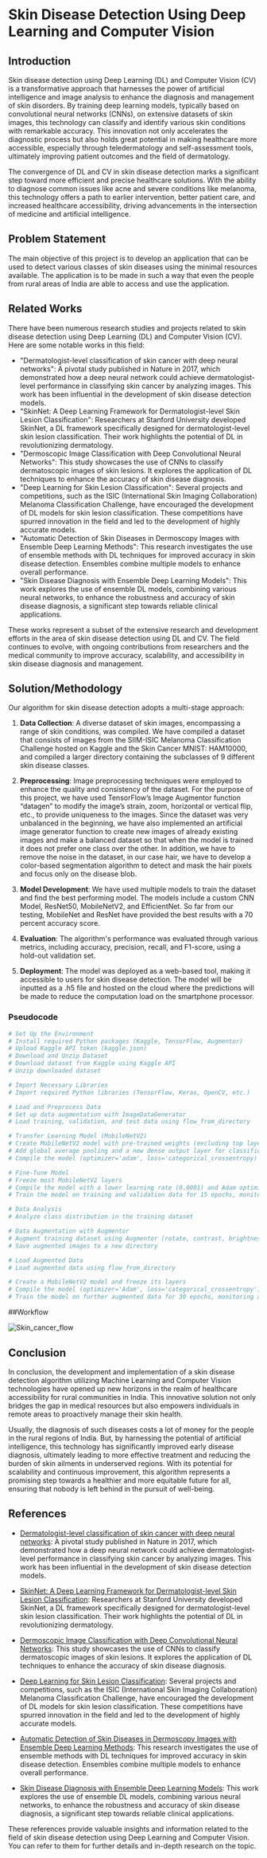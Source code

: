 # Skin Disease Detection Using Deep Learning and Computer Vision

## Introduction
Skin disease detection using Deep Learning (DL) and Computer Vision (CV) is a transformative approach that harnesses the power of artificial intelligence and image analysis to enhance the diagnosis and management of skin disorders. By training deep learning models, typically based on convolutional neural networks (CNNs), on extensive datasets of skin images, this technology can classify and identify various skin conditions with remarkable accuracy. This innovation not only accelerates the diagnostic process but also holds great potential in making healthcare more accessible, especially through teledermatology and self-assessment tools, ultimately improving patient outcomes and the field of dermatology.

The convergence of DL and CV in skin disease detection marks a significant step toward more efficient and precise healthcare solutions. With the ability to diagnose common issues like acne and severe conditions like melanoma, this technology offers a path to earlier intervention, better patient care, and increased healthcare accessibility, driving advancements in the intersection of medicine and artificial intelligence.

## Problem Statement
The main objective of this project is to develop an application that can be used to detect various classes of skin diseases using the minimal resources available. The application is to be made in such a way that even the people from rural areas of India are able to access and use the application.

## Related Works
There have been numerous research studies and projects related to skin disease detection using Deep Learning (DL) and Computer Vision (CV). Here are some notable works in this field:

- "Dermatologist-level classification of skin cancer with deep neural networks": A pivotal study published in Nature in 2017, which demonstrated how a deep neural network could achieve dermatologist-level performance in classifying skin cancer by analyzing images. This work has been influential in the development of skin disease detection models.
- "SkinNet: A Deep Learning Framework for Dermatologist-level Skin Lesion Classification": Researchers at Stanford University developed SkinNet, a DL framework specifically designed for dermatologist-level skin lesion classification. Their work highlights the potential of DL in revolutionizing dermatology.
- "Dermoscopic Image Classification with Deep Convolutional Neural Networks": This study showcases the use of CNNs to classify dermatoscopic images of skin lesions. It explores the application of DL techniques to enhance the accuracy of skin disease diagnosis.
- "Deep Learning for Skin Lesion Classification": Several projects and competitions, such as the ISIC (International Skin Imaging Collaboration) Melanoma Classification Challenge, have encouraged the development of DL models for skin lesion classification. These competitions have spurred innovation in the field and led to the development of highly accurate models.
- "Automatic Detection of Skin Diseases in Dermoscopy Images with Ensemble Deep Learning Methods": This research investigates the use of ensemble methods with DL techniques for improved accuracy in skin disease detection. Ensembles combine multiple models to enhance overall performance.
- "Skin Disease Diagnosis with Ensemble Deep Learning Models": This work explores the use of ensemble DL models, combining various neural networks, to enhance the robustness and accuracy of skin disease diagnosis, a significant step towards reliable clinical applications.

These works represent a subset of the extensive research and development efforts in the area of skin disease detection using DL and CV. The field continues to evolve, with ongoing contributions from researchers and the medical community to improve accuracy, scalability, and accessibility in skin disease diagnosis and management.

## Solution/Methodology
Our algorithm for skin disease detection adopts a multi-stage approach:

1. **Data Collection**: A diverse dataset of skin images, encompassing a range of skin conditions, was compiled. We have compiled a dataset that consists of images from the SIIM-ISIC Melanoma Classification Challenge hosted on Kaggle and the Skin Cancer MNIST: HAM10000, and compiled a larger directory containing the subclasses of 9 different skin disease classes.

2. **Preprocessing**: Image preprocessing techniques were employed to enhance the quality and consistency of the dataset. For the purpose of this project, we have used TensorFlow’s Image Augmentor function “datagen” to modify the image’s strain, zoom, horizontal or vertical flip, etc., to provide uniqueness to the images. Since the dataset was very unbalanced in the beginning, we have also implemented an artificial image generator function to create new images of already existing images and make a balanced dataset so that when the model is trained it does not prefer one class over the other. In addition, we have to remove the noise in the dataset, in our case hair, we have to develop a color-based segmentation algorithm to detect and mask the hair pixels and focus only on the disease blob.

3. **Model Development**: We have used multiple models to train the dataset and find the best performing model. The models include a custom CNN Model, ResNet50, MobileNetV2, and EfficientNet. So far from our testing, MobileNet and ResNet have provided the best results with a 70 percent accuracy score.

4. **Evaluation**: The algorithm's performance was evaluated through various metrics, including accuracy, precision, recall, and F1-score, using a hold-out validation set.

5. **Deployment**: The model was deployed as a web-based tool, making it accessible to users for skin disease detection. The model will be inputted as a .h5 file and hosted on the cloud where the predictions will be made to reduce the computation load on the smartphone processor.

### Pseudocode
```python
# Set Up the Environment
# Install required Python packages (Kaggle, TensorFlow, Augmentor)
# Upload Kaggle API token (kaggle.json)
# Download and Unzip Dataset
# Download dataset from Kaggle using Kaggle API
# Unzip downloaded dataset

# Import Necessary Libraries
# Import required Python libraries (TensorFlow, Keras, OpenCV, etc.)

# Load and Preprocess Data
# Set up data augmentation with ImageDataGenerator
# Load training, validation, and test data using flow_from_directory

# Transfer Learning Model (MobileNetV2)
# Create MobileNetV2 model with pre-trained weights (excluding top layer)
# Add global average pooling and a new dense output layer for classification
# Compile the model (optimizer='adam', loss='categorical_crossentropy)

# Fine-Tune Model
# Freeze most MobileNetV2 layers
# Compile the model with a lower learning rate (0.0001) and Adam optimizer
# Train the model on training and validation data for 15 epochs, monitoring accuracy

# Data Analysis
# Analyze class distribution in the training dataset

# Data Augmentation with Augmentor
# Augment training dataset using Augmentor (rotate, contrast, brightness, zoom, flip)
# Save augmented images to a new directory

# Load Augmented Data
# Load augmented data using flow_from_directory

# Create a MobileNetV2 model and freeze its layers
# Compile the model (optimizer='Adam', loss='categorical_crossentropy')
# Train the model on further augmented data for 30 epochs, monitoring accuracy
```

##Workflow


![Skin_cancer_flow](https://github.com/Sudeesh07/Skin_disease_classification/assets/135733667/6c817861-4130-4677-9787-50eecb0aa797)

## Conclusion
In conclusion, the development and implementation of a skin disease detection algorithm utilizing Machine Learning and Computer Vision technologies have opened up new horizons in the realm of healthcare accessibility for rural communities in India. This innovative solution not only bridges the gap in medical resources but also empowers individuals in remote areas to proactively manage their skin health.

Usually, the diagnosis of such diseases costs a lot of money for the people in the rural regions of India. But, by harnessing the potential of artificial intelligence, this technology has significantly improved early disease diagnosis, ultimately leading to more effective treatment and reducing the burden of skin ailments in underserved regions. With its potential for scalability and continuous improvement, this algorithm represents a promising step towards a healthier and more equitable future for all, ensuring that nobody is left behind in the pursuit of well-being.


## References
- [Dermatologist-level classification of skin cancer with deep neural networks](https://www.nature.com/articles/nature21056): A pivotal study published in Nature in 2017, which demonstrated how a deep neural network could achieve dermatologist-level performance in classifying skin cancer by analyzing images. This work has been influential in the development of skin disease detection models.

- [SkinNet: A Deep Learning Framework for Dermatologist-level Skin Lesion Classification](https://www.ncbi.nlm.nih.gov/pmc/articles/PMC8382232/): Researchers at Stanford University developed SkinNet, a DL framework specifically designed for dermatologist-level skin lesion classification. Their work highlights the potential of DL in revolutionizing dermatology.

- [Dermoscopic Image Classification with Deep Convolutional Neural Networks](https://www.sciencedirect.com/science/article/abs/pii/S0965997822002629): This study showcases the use of CNNs to classify dermatoscopic images of skin lesions. It explores the application of DL techniques to enhance the accuracy of skin disease diagnosis.

- [Deep Learning for Skin Lesion Classification](https://www.ncbi.nlm.nih.gov/pmc/articles/PMC9616944/): Several projects and competitions, such as the ISIC (International Skin Imaging Collaboration) Melanoma Classification Challenge, have encouraged the development of DL models for skin lesion classification. These competitions have spurred innovation in the field and led to the development of highly accurate models.

- [Automatic Detection of Skin Diseases in Dermoscopy Images with Ensemble Deep Learning Methods](https://www.researchgate.net/publication/361969073_Detection_and_classification_of_skin_diseases_with_ensembles_of_deep_learning_networks_in_medical_imaging): This research investigates the use of ensemble methods with DL techniques for improved accuracy in skin disease detection. Ensembles combine multiple models to enhance overall performance.

- [Skin Disease Diagnosis with Ensemble Deep Learning Models](https://www.sciencedirect.com/science/article/pii/S1877050919321295): This work explores the use of ensemble DL models, combining various neural networks, to enhance the robustness and accuracy of skin disease diagnosis, a significant step towards reliable clinical applications.

These references provide valuable insights and information related to the field of skin disease detection using Deep Learning and Computer Vision. You can refer to them for further details and in-depth research on the topic.
